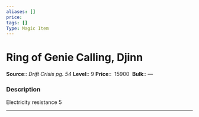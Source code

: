 ```yaml
---
aliases: []
price:  
tags: []
Type: Magic Item
---
```


# Ring of Genie Calling, Djinn

**Source**:: _Drift Crisis pg. 54_
**Level**:: 9
**Price**::  15900 
**Bulk**:: —

### Description

Electricity resistance 5

---

